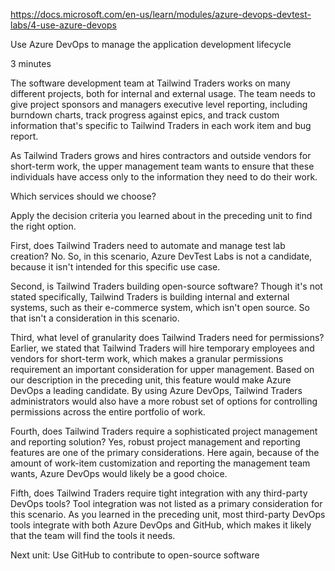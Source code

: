 https://docs.microsoft.com/en-us/learn/modules/azure-devops-devtest-labs/4-use-azure-devops

Use Azure DevOps to manage the application development lifecycle

3 minutes

The software development team at Tailwind Traders works on many different projects, both for internal and external usage. The team needs to give project sponsors and managers executive level reporting, including burndown charts, track progress against epics, and track custom information that's specific to Tailwind Traders in each work item and bug report.

As Tailwind Traders grows and hires contractors and outside vendors for short-term work, the upper management team wants to ensure that these individuals have access only to the information they need to do their work.


Which services should we choose?

Apply the decision criteria you learned about in the preceding unit to find the right option.

First, does Tailwind Traders need to automate and manage test lab creation? No. So, in this scenario, Azure DevTest Labs is not a candidate, because it isn't intended for this specific use case.

Second, is Tailwind Traders building open-source software? Though it's not stated specifically, Tailwind Traders is building internal and external systems, such as their e-commerce system, which isn't open source. So that isn't a consideration in this scenario.

Third, what level of granularity does Tailwind Traders need for permissions? Earlier, we stated that Tailwind Traders will hire temporary employees and vendors for short-term work, which makes a granular permissions requirement an important consideration for upper management. Based on our description in the preceding unit, this feature would make Azure DevOps a leading candidate. By using Azure DevOps, Tailwind Traders administrators would also have a more robust set of options for controlling permissions across the entire portfolio of work.

Fourth, does Tailwind Traders require a sophisticated project management and reporting solution? Yes, robust project management and reporting features are one of the primary considerations. Here again, because of the amount of work-item customization and reporting the management team wants, Azure DevOps would likely be a good choice.

Fifth, does Tailwind Traders require tight integration with any third-party DevOps tools? Tool integration was not listed as a primary consideration for this scenario. As you learned in the preceding unit, most third-party DevOps tools integrate with both Azure DevOps and GitHub, which makes it likely that the team will find the tools it needs.


Next unit: Use GitHub to contribute to open-source software



